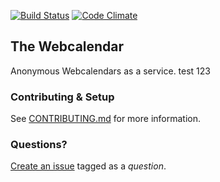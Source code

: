 [![Build Status](https://travis-ci.org/BatchZero/webcal.png?branch=master)](https://travis-ci.org/BatchZero/webcal) [![Code Climate](https://codeclimate.com/github/BatchZero/webcal.png)](https://codeclimate.com/github/BatchZero/webcal)
## The Webcalendar
Anonymous Webcalendars as a service.
test 123

### Contributing & Setup
See [CONTRIBUTING.md](https://github.com/BatchZero/webcal/blob/master/CONTRIBUTING.md) for more information.

### Questions?
[Create an issue](https://github.com/BatchZero/webcal/issues/new) tagged as a *question*.
